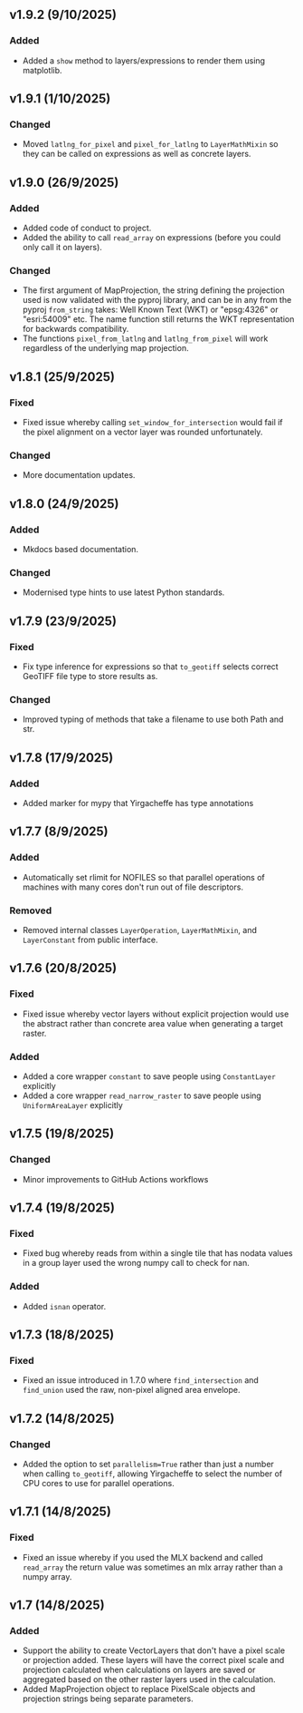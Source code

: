 ## v1.9.2 (9/10/2025)

### Added

* Added a `show` method to layers/expressions to render them using matplotlib.

## v1.9.1 (1/10/2025)

### Changed

* Moved `latlng_for_pixel` and `pixel_for_latlng` to `LayerMathMixin` so they can be called on expressions as well as concrete layers.

## v1.9.0 (26/9/2025)

### Added

* Added code of conduct to project.
* Added the ability to call `read_array` on expressions (before you could only call it on layers).

### Changed

* The first argument of MapProjection, the string defining the projection used is now validated with the pyproj library, and can be in any from the pyproj `from_string` takes: Well Known Text (WKT) or "epsg:4326" or "esri:54009" etc. The name function still returns the WKT representation for backwards compatibility.
* The functions `pixel_from_latlng` and `latlng_from_pixel` will work regardless of the underlying map projection.

## v1.8.1 (25/9/2025)

### Fixed

* Fixed issue whereby calling `set_window_for_intersection` would fail if the pixel alignment on a vector layer was rounded unfortunately.

### Changed

* More documentation updates.

## v1.8.0 (24/9/2025)

### Added

* Mkdocs based documentation.

### Changed

* Modernised type hints to use latest Python standards.

## v1.7.9 (23/9/2025)

### Fixed

* Fix type inference for expressions so that `to_geotiff` selects correct GeoTIFF file type to store results as.

### Changed

* Improved typing of methods that take a filename to use both Path and str.

## v1.7.8 (17/9/2025)

### Added

* Added marker for mypy that Yirgacheffe has type annotations

## v1.7.7 (8/9/2025)

### Added

* Automatically set rlimit for NOFILES so that parallel operations of machines with many cores don't run out of file descriptors.

### Removed

* Removed internal classes `LayerOperation`, `LayerMathMixin`, and `LayerConstant` from public interface.

## v1.7.6 (20/8/2025)

### Fixed

* Fixed issue whereby vector layers without explicit projection would use the abstract rather than concrete area value when generating a target raster.

### Added

* Added a core wrapper `constant` to save people using `ConstantLayer` explicitly
* Added a core wrapper `read_narrow_raster` to save people using `UniformAreaLayer` explicitly

## v1.7.5 (19/8/2025)

### Changed

* Minor improvements to GitHub Actions workflows

## v1.7.4 (19/8/2025)

### Fixed

* Fixed bug whereby reads from within a single tile that has nodata values in a group layer used the wrong numpy call to check for nan.

### Added

* Added `isnan` operator.

## v1.7.3 (18/8/2025)

### Fixed

* Fixed an issue introduced in 1.7.0 where `find_intersection` and `find_union` used the raw, non-pixel aligned area envelope.

## v1.7.2 (14/8/2025)

### Changed

* Added the option to set `parallelism=True` rather than just a number when calling `to_geotiff`, allowing Yirgacheffe to select the number of CPU cores to use for parallel operations.

## v1.7.1 (14/8/2025)

### Fixed

* Fixed an issue whereby if you used the MLX backend and called `read_array` the return value was sometimes an mlx array rather than a numpy array.

## v1.7 (14/8/2025)

### Added

* Support the ability to create VectorLayers that don't have a pixel scale or projection added. These layers will have the correct pixel scale and projection calculated when calculations on layers are saved or aggregated based on the other raster layers used in the calculation.
* Added MapProjection object to replace PixelScale objects and projection strings being separate parameters.
